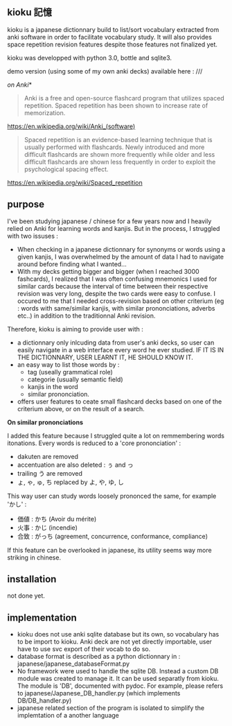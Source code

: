 kioku 記憶
----------

kioku is a japanese dictionnary build to list/sort vocabulary extracted from anki software in order to facilitate vocabulary study. It will also provides space repetition revision features despite those features not finalized yet. 

kioku was developped with python 3.0, bottle and sqlite3. 

demo version (using some of my own anki decks) available here : ///

*on Anki**

> Anki is a free and open-source flashcard program that utilizes spaced repetition. Spaced repetition has been shown to increase rate of memorization.

https://en.wikipedia.org/wiki/Anki_(software)

>Spaced repetition is an evidence-based learning technique that is usually performed with flashcards. Newly introduced and more difficult flashcards are shown more frequently while older and less difficult flashcards are shown less frequently in order to exploit the psychological spacing effect. 

https://en.wikipedia.org/wiki/Spaced_repetition



purpose 
-------

I've been studying japanese / chinese for a few years now and I heavily relied on Anki for learning words and kanjis. But in the process, I struggled with two issuses : 

- When checking in a japanese dictionnary for synonyms or words using a given kanjis, I was overwhelmed by the amount of data I had to navigate around before finding what I wanted... 
- With my decks getting bigger and bigger (when I reached 3000 fashcards), I realized that I was often confusing mnemonics I used for similar cards because the interval of time between their respective revision was very long, despite the two cards were easy to confuse. I occured to me that  I needed cross-revision based on other criterium (eg : words with same/similar kanjis, with similar prononciations, adverbs etc..) in addition to the traditionnal Anki revision.

Therefore, kioku is aiming to provide user with : 

- a dictionnary only inlcuding data from user's anki decks, so user can easily navigate in a web interface every word he ever studied. IF IT IS IN THE DICTIONNARY, USER LEARNT IT, HE SHOULD KNOW IT. 
- an easy way to list those words by : 
    + tag (useally grammatical role)
    + categorie (usually semantic field)
    + kanjis in the word
    + similar prononciation. 
-  offers user features to ceate small flashcard decks based on one of the criterium above, or on the result of a search. 

**On similar prononciations**

I added this feature because I struggled quite a lot on remmembering words itonations. Every words is reduced to a 'core prononciation' : 
- dakuten are removed
- accentuation are also deleted : ぅ and っ
- trailing う are removed
- ょ, ゃ, ゅ, ち replaced by よ, や, ゆ, し

This way user can study words loosely prononced the same, for example 'かし' : 
- 価値 : かち   (Avoir du mérite)
- 火事 : かじ   (incendie)
- 合致 : がっち (agreement, concurrence, conformance, compliance)

If this feature can be overlooked in japanese, its utility seems way more striking in chinese. 

installation
------------

not done yet.

implementation 
--------------

- kioku does not use anki sqlite database but its own, so vocabulary has to be import to kioku. Anki deck are not yet directly importable, user have to use svc export of their vocab to do so. 
- database format is described as a python dictionnary in : japanese/japanese_databaseFormat.py 
- No framework were used to handle the sqlite DB. Instead a custom DB module was created to manage it. It can be used separatly from kioku. The module is 'DB', documented with pydoc. For example, please refers to japanese/Japanese_DB_handler.py (which implements DB/DB_handler.py)
- japanese related section of the program is isolated to simplify the implemtation of a another language



